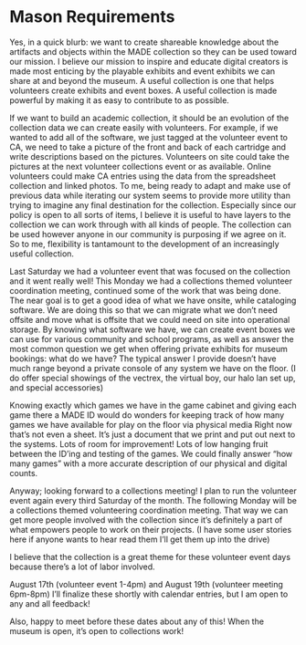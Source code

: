 # Mason Requirements

Yes, in a quick blurb: we want to create shareable knowledge about the artifacts and objects within the MADE collection so they can be used toward our mission. I believe our mission to inspire and educate digital creators is made most enticing by the playable exhibits and event exhibits we can share at and beyond the museum. A useful collection is one that helps volunteers create exhibits and event boxes. A useful collection is made powerful by making it as easy to contribute to as possible.


If we want to build an academic collection, it should be an evolution of the collection data we can create easily with volunteers. For example, if we wanted to add all of the software, we just tagged at the volunteer event to CA, we need to take a picture of the front and back of each cartridge and write descriptions based on the pictures. Volunteers on site could take the pictures at the next volunteer collections event or as available. Online volunteers could make CA entries using the data from the spreadsheet collection and linked photos.
To me, being ready to adapt and make use of previous data while iterating our system seems to provide more utility than trying to imagine any final destination for the collection. Especially since our policy is open to all sorts of items, I believe it is useful to have layers to the collection we can work through with all kinds of people. The collection can be used however anyone in our community is purposing if we agree on it. So to me, flexibility is tantamount to the development of an increasingly useful collection.


Last Saturday we had a volunteer event that was focused on the collection and it went really well! This Monday we had a collections themed volunteer coordination meeting, continued some of the work that was being done. The near goal is to get a good idea of what we have onsite, while cataloging software. We are doing this so that we can migrate what we don’t need offsite and move what is offsite that we could need on site into operational storage. By knowing what software we have, we can create event boxes we can use for various community and school programs, as well as answer the most common question we get when offering private exhibits for museum bookings: what do we have?
The typical answer I provide doesn’t have much range beyond a private console of any system we have on the floor. (I do offer special showings of the vectrex, the virtual boy, our halo lan set up, and special accessories)


Knowing exactly which games we have in the game cabinet and giving each game there a MADE ID would do wonders for keeping track of how many games we have available for play on the floor via physical media
Right now that’s not even a sheet. It’s just a document that we print and put out next to the systems. Lots of room for improvement! Lots of low hanging fruit between the ID’ing and testing of the games. We could finally answer “how many games” with a more accurate description of our physical and digital counts.


Anyway; looking forward to a collections meeting!
I plan to run the volunteer event again every third Saturday of the month. The following Monday will be a collections themed volunteering coordination meeting. That way we can get more people involved with the collection since it’s definitely a part of what empowers people to work on their projects. (I have some user stories here if anyone wants to hear read them I’ll get them up into the drive)


I believe that the collection is a great theme for these volunteer event days because there’s a lot of labor involved.


August 17th (volunteer event 1-4pm) and August 19th (volunteer meeting 6pm-8pm)
I’ll finalize these shortly with calendar entries, but I am open to any and all feedback!


Also, happy to meet before these dates about any of this! When the museum is open, it’s open to collections work!